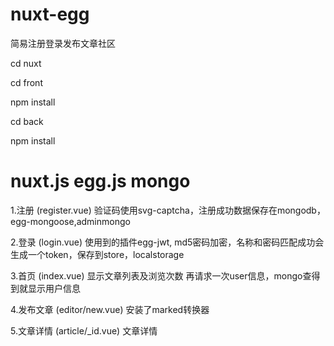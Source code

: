 # nuxt-egg
简易注册登录发布文章社区

cd nuxt

cd front

npm install

cd back

npm install

# nuxt.js egg.js mongo

1.注册 (register.vue)
验证码使用svg-captcha，注册成功数据保存在mongodb，egg-mongoose,adminmongo

2.登录 (login.vue)
使用到的插件egg-jwt, md5密码加密，名称和密码匹配成功会生成一个token，保存到store，localstorage

3.首页 (index.vue)
显示文章列表及浏览次数
再请求一次user信息，mongo查得到就显示用户信息

4.发布文章 (editor/new.vue)
安装了marked转换器

5.文章详情 (article/_id.vue)
文章详情
